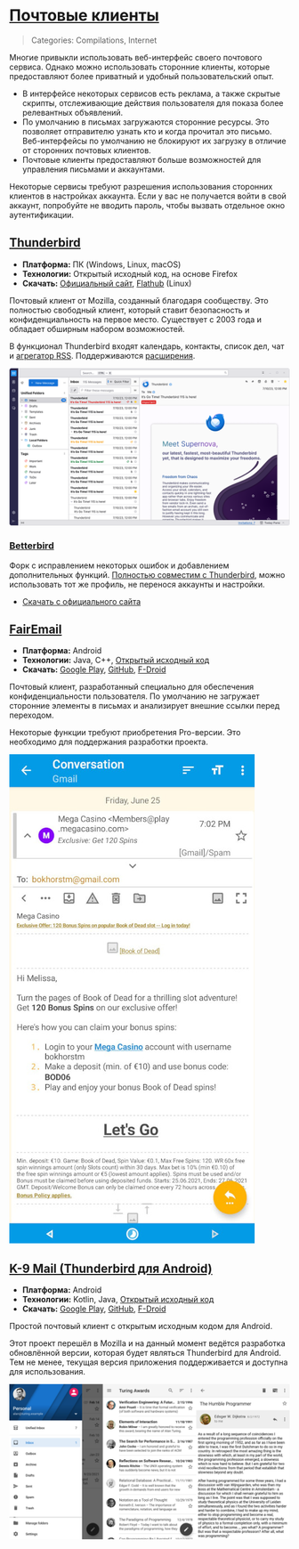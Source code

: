 # [Почтовые клиенты](#email-clients)
> Categories: Compilations, Internet

Многие привыкли использовать веб-интерфейс своего почтового сервиса. Однако
можно использовать сторонние клиенты, которые предоставляют более приватный
и удобный пользовательский опыт.

- В интерфейсе некоторых сервисов есть реклама, а также скрытые скрипты,
отслеживающие действия пользователя для показа более релевантных объявлений.
- По умолчанию в письмах загружаются сторонние ресурсы. Это позволяет
отправителю узнать кто и когда прочитал это письмо. Веб-интерфейсы по умолчанию
не блокируют их загрузку в отличие от сторонних почтовых клиентов.
- Почтовые клиенты предоставляют больше возможностей для управления письмами
и аккаунтами.

Некоторые сервисы требуют разрешения использования сторонних клиентов в
настройках аккаунта. Если у вас не получается войти в свой аккаунт, попробуйте
не вводить пароль, чтобы вызвать отдельное окно аутентификации.

## [Thunderbird](#thunderbird)

- **Платформа:** ПК (Windows, Linux, macOS)
- **Технологии:** Открытый исходный код, на основе Firefox
- **Скачать:** [Официальный сайт](https://www.thunderbird.net),
[Flathub](https://flathub.org/apps/org.mozilla.Thunderbird) (Linux)

Почтовый клиент от Mozilla, созданный благодаря сообществу. Это полностью
свободный клиент, который ставит безопасность и конфиденциальность на первое
место. Существует с 2003 года и обладает обширным набором возможностей.

В функционал Thunderbird входят календарь, контакты, список дел, чат и
[агрегатор RSS](/wiki/rss.html#Thunderbird). Поддерживаются
[расширения](https://addons.thunderbird.net).

![Скриншот Thunderbird](/media/email_thunderbird.png)

### [Betterbird](#betterbird)

Форк с исправлением некоторых ошибок и добавлением дополнительных функций.
[Полностью совместим с
Thunderbird](https://betterbird.eu/support/index.html#switch-tb-bb), можно
использовать тот же профиль, не перенося аккаунты и настройки.

- [Скачать с официального сайта](https://betterbird.eu/downloads/index.php)

## [FairEmail](#fairemail)

- **Платформа:** Android
- **Технологии:** Java, C++,
[Открытый исходный код](https://github.com/M66B/FairEmail)
- **Скачать:**
[Google Play](https://play.google.com/store/apps/details?id=eu.faircode.email),
[GitHub](https://github.com/M66B/FairEmail/releases),
[F-Droid](https://f-droid.org/en/packages/eu.faircode.email)

Почтовый клиент, разработанный специально для обеспечения конфиденциальности
пользователя. По умолчанию не загружает сторонние элементы в письмах и
анализирует внешние ссылки перед переходом.

Некоторые функции требуют приобретения Pro-версии. Это необходимо для
поддержания разработки проекта.

![Скриншот FairEmail](/media/email_fairemail.jpg)

## [K-9 Mail (Thunderbird для Android)](#thunderbird-android)

- **Платформа:** Android
- **Технологии:** Kotlin, Java,
[Открытый исходный код](https://github.com/thunderbird/thunderbird-android)
- **Скачать:**
[Google Play](https://play.google.com/store/apps/details?id=com.fsck.k9),
[GitHub](https://github.com/thunderbird/thunderbird-android/releases),
[F-Droid](https://f-droid.org/repository/browse/?fdid=com.fsck.k9)

Простой почтовый клиент с открытым исходным кодом для Android.

Этот проект перешёл в Mozilla и на данный момент ведётся разработка обновлённой
версии, которая будет являться Thunderbird для Android. Тем не менее, текущая
версия приложения поддерживается и доступна для использования.

![Скриншот K-9 Mail](/media/email_k9mail.jpg)
